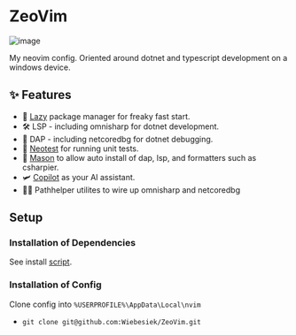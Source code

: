 # ZeoVim
![image](https://github.com/Wiebesiek/ZeoVim/assets/44254336/cdbacf94-fd9f-4554-abec-69043b1696d8)

My neovim config. Oriented around dotnet and typescript development on a windows device.

## ✨ Features
- 🚀 [Lazy](https://github.com/folke/lazy.nvim) package manager for freaky fast start.
- 🛠️ LSP - including omnisharp for dotnet development.
- 🔬 DAP - including netcoredbg for dotnet debugging.
- 🧪 [Neotest](https://github.com/nvim-neotest/neotest) for running unit tests.
- 🧱 [Mason](https://github.com/williamboman/mason.nvim) to allow auto install of dap, lsp, and formatters such as csharpier.
- 🛩️ [Copilot](https://github.com/github/copilot.vim) as your AI assistant.
- 👨‍🔬 Pathhelper utilites to wire up omnisharp and netcoredbg
## Setup

### **Installation of Dependencies**
See install [script](https://github.com/Wiebesiek/ZeoVim/blob/main/install-dep.ps1).
### **Installation of Config**

Clone config into `%USERPROFILE%\AppData\Local\nvim`

- `git clone git@github.com:Wiebesiek/ZeoVim.git`
